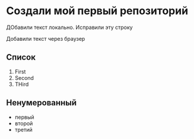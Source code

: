 # Создали мой первый репозиторий 

ДОбавили текст локально. Исправили эту строку 

Добавили текст через браузер 

## Список
1. First
2. Second 
3. THird


## Ненумерованный 
* первый
* второй
* третий